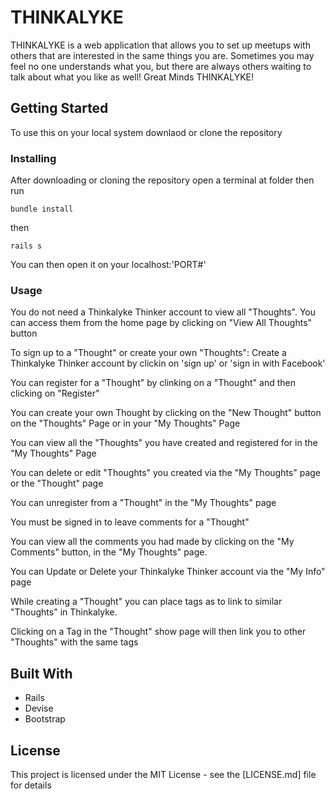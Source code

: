 # THINKALYKE

THINKALYKE is a web application that allows you to set up meetups with others that are interested in the same things you are. Sometimes you may feel no one understands what you, but there are always others waiting to talk about what you like as well!
Great Minds THINKALYKE!

## Getting Started

To use this on your local system downlaod or clone the repository

### Installing

After downloading or cloning the repository open a terminal at folder then run


```
bundle install
```

then

```
rails s
```

You can then open it on your localhost:'PORT#'

### Usage

You do not need a Thinkalyke Thinker account to view all "Thoughts". You can access them from the home page by clicking on "View All Thoughts" button

To sign up to a "Thought" or create your own "Thoughts": Create a Thinkalyke Thinker account by clickin on 'sign up' or 'sign in with Facebook'

You can register for a "Thought" by clinking on a "Thought" and then clicking on "Register"

You can create your own Thought by clicking on the "New Thought" button on the "Thoughts" Page or in your "My Thoughts" Page

You can view all the "Thoughts" you have created and registered for in the "My Thoughts" Page

You can delete or edit "Thoughts" you created via the "My Thoughts" page or the "Thought" page

You can unregister from a "Thought" in the "My Thoughts" page

You must be signed in to leave comments for a "Thought"

You can view all the comments you had made by clicking on the "My Comments" button, in the "My Thoughts" page.

You can Update or Delete your Thinkalyke Thinker account via the "My Info" page

While creating a "Thought" you can place tags as to link to similar "Thoughts" in Thinkalyke.

Clicking on a Tag in the "Thought" show page will then link you to other "Thoughts" with the same tags



## Built With

* Rails
* Devise
* Bootstrap

## License

This project is licensed under the MIT License - see the [LICENSE.md] file for details




